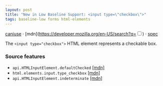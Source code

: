 ```yaml
---
layout: post
title: "New in Low Baseline Support: <input type=\"checkbox\">"
tags: baseline-low forms html-elements
---
```


[caniuse](https://caniuse.com/?search=input-checkbox) · [mdn](https://developer.mozilla.org/en-US/search?q=<input type="checkbox">) · [spec](https://html.spec.whatwg.org/multipage/input.html#checkbox-state-(type=checkbox))

The `<input type="checkbox">` HTML element represents a checkable box.

### Source features

- ``api.HTMLInputElement.defaultChecked`` [[mdn]](https://developer.mozilla.org/en-US/search?q=api.HTMLInputElement.defaultChecked)
- ``html.elements.input.type_checkbox`` [[mdn]](https://developer.mozilla.org/en-US/search?q=html.elements.input.type_checkbox)
- ``api.HTMLInputElement.indeterminate`` [[mdn]](https://developer.mozilla.org/en-US/search?q=api.HTMLInputElement.indeterminate)
